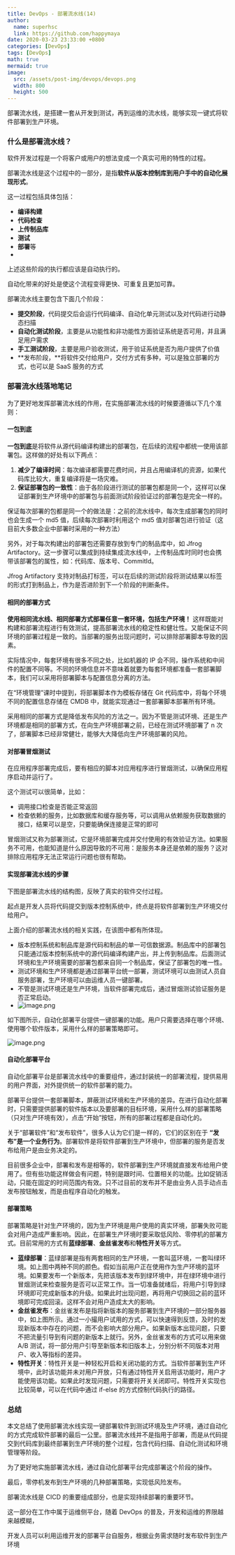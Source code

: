 ```yaml
---
title: DevOps - 部署流水线(14)
author:
  name: superhsc
  link: https://github.com/happymaya
date: 2020-03-23 23:33:00 +0800
categories: [DevOps]
tags: [DevOps]
math: true
mermaid: true
image:
  src: /assets/post-img/devops/devops.png
  width: 800
  height: 500
---
```


部署流水线，是搭建一套从开发到测试，再到运维的流水线，能够实现一键式将软件部署到生产环境。

### 什么是部署流水线？

软件开发过程是一个将客户或用户的想法变成一个真实可用的特性的过程。

部署流水线是这个过程中的一部分，是指**软件从版本控制库到用户手中的自动化展现形式**。

这一过程包括具体包括：
- **编译构建**
- **代码检查**
- **上传制品库**
- **测试**
- **部署**等
- 
上述这些阶段的执行都应该是自动执行的。

自动化带来的好处是使这个流程变得更快、可重复且更加可靠。

部署流水线主要包含下面几个阶段：

- **提交阶段**，代码提交后会运行代码编译、自动化单元测试以及对代码进行动静态扫描
- **自动化测试阶段**，主要是从功能性和非功能性方面验证系统是否可用，并且满足用户需求
- **手工测试阶段**，主要是用户验收测试，用于验证系统是否为用户提供了价值
- **发布阶段，**将软件交付给用户，交付方式有多种，可以是独立部署的方式，也可以是 SaaS 服务的方式


### 部署流水线落地笔记

为了更好地发挥部署流水线的作用，在实施部署流水线的时候要遵循以下几个准则：

#### 一包到底

**一包到底**是将软件从源代码编译构建出的部署包，在后续的流程中都统一使用该部署包。这样做的好处有以下两点：
1. **减少了编译时间**：每次编译都需要花费时间，并且占用编译机的资源，如果代码库比较大，重复编译将是一场灾难。
2. **保证部署包的一致性**：由于各阶段进行测试的部署包都是同一个，这样可以保证部署到生产环境中的部署包与前面测试阶段验证过的部署包是完全一样的。

保证每次部署的包都是同一个的做法是：之前的流水线中，每次生成部署包的同时也会生成一个 md5 值，后续每次部署时利用这个 md5 值对部署包进行验证（这目前大多数企业中部署时采用的一种方法）

另外，对于每次构建出的部署包还需要存放到专门的制品库中，如 Jfrog Artifactory。这一步骤可以集成到持续集成流水线中，上传制品库时同时也会携带该部署包的属性，如：代码库、版本号、CommitId。

Jfrog Artifactory 支持对制品打标签，可以在后续的测试阶段将测试结果以标签的形式打到制品上，作为是否进阶到下一个阶段的判断条件。

#### 相同的部署方式

**使用相同流水线、相同部署方式部署任意一套环境，包括生产环境！** 
这样既能对构建和部署流程进行有效测试，提高部署流水线的稳定性和健壮性。又能保证不同环境的部署过程是一致的。当部署的服务出现问题时，可以排除部署脚本导致的因素。

实际情况中，每套环境有很多不同之处，比如机器的 IP 会不同，操作系统和中间件的配置不同等。不同的环境信息并不意味着就要为每套环境都准备一套部署脚本，我们可以采用将部署脚本与配置信息分离的方法。

在“环境管理”课时中提到，将部署脚本作为模板存储在 Git 代码库中，将每个环境不同的配置信息存储在 CMDB 中，就能实现通过一套部署脚本部署所有环境。

采用相同的部署方式是降低发布风险的方法之一。因为不管是测试环境、还是生产环境都是相同的部署方式，在向生产环境部署之前，已经在测试环境部署了 n 次了，部署脚本已经非常健壮，能够大大降低向生产环境部署的风险。

#### 对部署冒烟测试

在应用程序部署完成后，要有相应的脚本对应用程序进行冒烟测试，以确保应用程序启动并运行了。

这个测试可以很简单，比如：
- 调用接口检查是否能正常返回
- 检查依赖的服务，比如数据库和缓存服务等，可以调用从依赖服务获取数据的接口，结果可以是空，只要能确保连接是正常的即可
  
冒烟测试又称为部署测试，它是环境部署完成并交付使用的有效验证方法。如果服务不可用，也能知道是什么原因导致的不可用：是服务本身还是依赖的服务？这对排除应用程序无法正常运行问题也很有帮助。

#### 实现部署流水线的步骤

下图是部署流水线的结构图，反映了真实的软件交付过程。

起点是开发人员将代码提交到版本控制系统中，终点是将软件部署到生产环境交付给用户。

上面介绍的部署流水线的相关实践，在该图中都有所体现。

- 版本控制系统和制品库是源代码和制品的单一可信数据源。制品库中的部署包只能通过版本控制系统中的源代码编译构建产出，并上传到制品库。后面测试环境和生产环境需要的部署包都来自同一个制品库，保证了部署包的唯一性。
- 测试环境和生产环境都是通过部署平台统一部署，测试环境可以由测试人员自服务部署，生产环境可以由运维人员一键部署。
- 不管是测试环境还是生产环境，当软件部署完成后，通过冒烟测试验证服务是否正常启动。
- ![image.png](/assets/post-img/devops/devops-14-1.png)

如下图所示，自动化部署平台提供一键部署的功能。用户只需要选择在哪个环境、使用哪个软件版本，采用什么样的部署策略即可。

![image.png](/assets/post-img/devops/devops-14-2.png)


#### 自动化部署平台

自动化部署平台是部署流水线中的重要组件，通过封装统一的部署流程，提供易用的用户界面，对外提供统一的软件部署的能力。

部署平台提供一套部署脚本，屏蔽测试环境和生产环境的差异。在进行自动化部署时，只需要提供部署的软件版本以及要部署的目标环境，采用什么样的部署策略（只对生产环境有效），点击“开始”按钮，所有的部署过程都是自动化的。

关于“部署软件”和“发布软件”，很多人认为它们是一样的，它们的区别在于 **“发布”是一个业务行为**。部署软件是将软件部署到生产环境中，但部署的服务是否发布给用户是由业务决定的。

目前很多企业中，部署和发布是相等的，软件部署到生产环境就直接发布给用户使用了。但有些功能这样做会有问题，特别是跟时间、位置相关的功能。比如促销活动，只能在固定的时间范围内有效。只不过目前的发布并不是由业务人员手动点击发布按钮触发，而是由程序自动化的触发。

#### 部署策略
部署策略是针对生产环境的，因为生产环境是用户使用的真实环境，部署失败可能会对用户造成严重影响。因此，在部署生产环境时要采取低风险、零停机的部署方式。目前常用的方式有**蓝绿部署**、**金丝雀发布**和**特性开关**等方式。

- **蓝绿部署**：蓝绿部署是指有两套相同的生产环境，一套叫蓝环境，一套叫绿环境。如上图中两种不同的颜色。假如当前用户正在使用作为生产环境的蓝环境。如果要发布一个新版本，先把该版本发布到绿环境中，并在绿环境中进行冒烟测试来检查服务是否可以正常工作。当一切准备就绪后，将用户引导到绿环境即可完成新版本的升级。如果此时出现问题，再将用户切换回之前的蓝环境即可完成回滚。这样不会对用户造成太大的影响。
- **金丝雀发布**：金丝雀发布是指将新版本的服务部署到生产环境的一部分服务器中，如上图所示。通过一小撮用户试用的方式，可以快速得到反馈，及时的发现新版本中存在的问题，而不会影响大部分用户。如果新版本出现问题，只要不把流量引导到有问题的新版本上就行。另外，金丝雀发布的方式可以用来做 A/B 测试，将一部分用户引导至新版本和旧版本上，分别分析不同版本对用户、收入等指标的差异。
- **特性开关**：特性开关是一种轻松开启和关闭功能的方式。当软件部署到生产环境中，此时该功能并未对用户开放，只有通过特性开关启用该功能时，用户才能使用该功能。如果此时发现问题，只需要将开关关闭即可。特性开关实现也比较简单，可以在代码中通过 if-else 的方式控制代码执行的路径。

### 总结
本文总结了使用部署流水线实现一键部署软件到测试环境及生产环境，通过自动化的方式完成软件部署的最后一公里。部署流水线并不是指用于部署，而是从代码提交到代码库到最终部署到生产环境的整个过程，包含代码扫描、自动化测试和环境管理等阶段。

为了更好地实施部署流水线，通过自动化部署平台完成部署这个阶段的操作。

最后，零停机发布到生产环境的几种部署策略，实现低风险发布。

部署流水线是 CICD 的重要组成部分，也是实现持续部署的重要环节。

这一部分在工作中属于运维侧平台，随着 DevOps 的普及，开发和运维的界限越来越模糊，

开发人员可以利用运维开发的部署平台自服务，根据业务需求随时发布软件到生产环境
